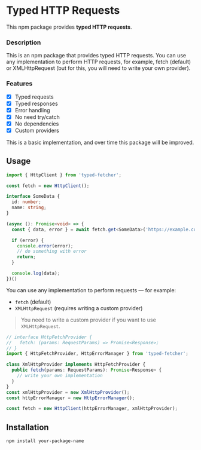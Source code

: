 # Typed HTTP Requests

This npm package provides **typed HTTP requests**.

### Description
This is an npm package that provides typed HTTP requests. You can use any implementation to perform HTTP requests, for example, fetch (default) or XMLHttpRequest (but for this, you will need to write your own provider).

### Features
- [x] Typed requests
- [x] Typed responses
- [x] Error handling
- [x] No need try/catch
- [x] No dependencies
- [x] Custom providers

This is a basic implementation, and over time this package will be improved.

## Usage
```typescript
import { HttpClient } from 'typed-fetcher';

const fetch = new HttpClient();

interface SomeData {
  id: number;
  name: string;
}

(async (): Promise<void> => {
  const { data, error } = await fetch.get<SomeData>('https://example.com');

  if (error) {
    console.error(error);
    // do something with error
    return;
  }

  console.log(data);
})()
```


You can use any implementation to perform requests — for example:
- `fetch` (default)
- `XMLHttpRequest` (requires writing a custom provider)

> You need to write a custom provider if you want to use `XMLHttpRequest`. 
```typescript
// interface HttpFetchProvider {
//   fetch: (params: RequestParams) => Promise<Response>;
// }
import { HttpFetchProvider, HttpErrorManager } from 'typed-fetcher';

class XmlHttpProvider implements HttpFetchProvider {
  public fetch(params: RequestParams): Promise<Response> {
    // write your own implementation
  }
}
const xmlHttpProvider = new XmlHttpProvider();
const httpErrorManager = new HttpErrorManager();

const fetch = new HttpClient(httpErrorManager, xmlHttpProvider);
```

## Installation

```bash
npm install your-package-name


